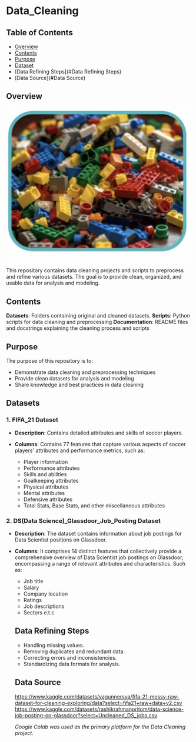 # Data_Cleaning

## Table of Contents
- [Overview](#Overview)
- [Contents](#Contents)
- [Purpose](#Purpose)
- [Dataset](#Dataset)
- [Data Refining Steps](#Data Refining Steps)
- [Data Source](#Data Source)



## Overview

<img src="https://github.com/Thelma-DataNerd/Data_Cleaning_Repo/blob/main/Data_cleaning.jpg" alt="Data Cleaning" width="500"/>

This repository contains data cleaning projects and scripts to preprocess and refine various datasets.
The goal is to provide clean, organized, and usable data for analysis and modeling.

## Contents

**Datasets**: Folders containing original and cleaned datasets.
**Scripts**: Python scripts for data cleaning and preprocessing
**Documentation**: README files and docstrings explaining the cleaning process and scripts

## Purpose

The purpose of this repository is to:

- Demonstrate data cleaning and preprocessing techniques
- Provide clean datasets for analysis and modeling
- Share knowledge and best practices in data cleaning

## Datasets

### 1. FIFA_21 Dataset

- **Description**: Contains detailed attributes and skills of soccer players.

- **Columns**: Contains 77 features that capture various aspects of soccer players' attributes and performance metrics, such as:
  - Player information 
  - Performance attributes 
  - Skills and abilities 
  - Goalkeeping attributes 
  - Physical attributes
  - Mental attributes 
  - Defensive attributes 
  - Total Stats, Base Stats, and other miscellaneous attributes
 
### 2. DS(Data Science)_Glassdoor_Job_Posting Dataset

- **Description**: The dataset contains information about job postings for Data Scientist positions on Glassdoor.

- **Columns**: It comprises 14 distinct features that collectively provide a comprehensive overview of Data Scientist job postings on Glassdoor,
    encompassing a range of relevant attributes and characteristics. Such as:
  - Job title
  - Salary
  - Company location
  - Ratings
  - Job descriptions
  - Sectors e.t.c
  
  ## Data Refining Steps
  
  - Handling missing values.
  - Removing duplicates and redundant data.
  - Correcting errors and inconsistencies.
  - Standardizing data formats for analysis.
 
  ## Data Source
  
   https://www.kaggle.com/datasets/yagunnersya/fifa-21-messy-raw-dataset-for-cleaning-exploring/data?select=fifa21+raw+data+v2.csv
   https://www.kaggle.com/datasets/rashikrahmanpritom/data-science-job-posting-on-glassdoor?select=Uncleaned_DS_jobs.csv

   *Google Colab was used as the primary platform for the Data Cleaning project.*
  
